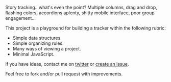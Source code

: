 Story tracking.. what's even the point? Multiple columns, drag and drop, flashing colors, accordions
aplenty, shitty mobile interface, poor group engagement...

This project is a playground for building a tracker within the following rubric:

- Simple data structures.
- Simple organizing rules.
- Many ways of viewing a project.
- Minimal JavaScript.

If you have ideas, contact me on [twitter](https://twitter.com/benbergstein) or [create an issue](https://github.com/benastan/tracker/issues/new).

Feel free to fork and/or pull request with improvements.